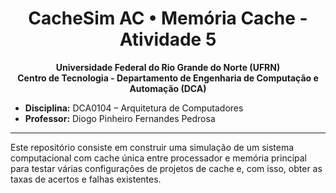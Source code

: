 <h1 align="center">
  CacheSim AC • Memória Cache - Atividade 5
</h1>

<p align="center">
  <b>Universidade Federal do Rio Grande do Norte (UFRN)</b> <br/>
  <b>Centro de Tecnologia - Departamento de Engenharia de Computação e Automação (DCA)</b>
</p>

- **Disciplina:** DCA0104 – Arquitetura de Computadores
- **Professor:** Diogo Pinheiro Fernandes Pedrosa

---

Este repositório consiste em construir uma simulação de um sistema computacional com cache única entre processador e memória principal para testar várias configurações de projetos de cache e, com isso, obter as taxas de acertos e falhas existentes.
